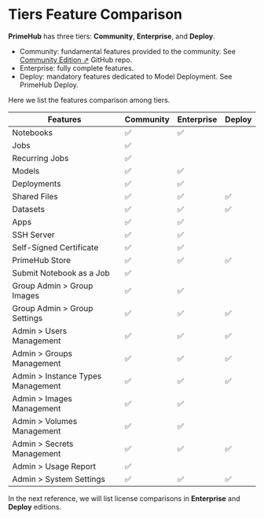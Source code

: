 # Tiers Feature Comparison

**PrimeHub** has three tiers: **Community**, **Enterprise**, and **Deploy**.

* Community: fundamental features provided to the community. See [Community Edition ⇗](https://github.com/InfuseAI/primehub) GitHub repo.
* Enterprise: fully complete features.
* Deploy: mandatory features dedicated to Model Deployment. See PrimeHub Deploy.

Here we list the features comparison among tiers.

| Features                          | Community | Enterprise | Deploy |
| --------------------------------- | --------- | ---------- | ------ |
| Notebooks                         | ✅️        | ✅️         |        |
| Jobs                              | ✅️        |            |        |
| Recurring Jobs                    | ✅️        |            |        |
| Models                            | ✅️        | ✅️         |        |
| Deployments                       | ✅️        | ✅️         |        |
| Shared Files                      | ✅️        | ✅️         | ✅️     |
| Datasets                          | ✅️        | ✅️         | ✅️     |
| Apps                              | ✅️        | ✅️         |        |
| SSH Server                        | ✅️        | ✅️         |        |
| Self-Signed Certificate           | ✅️        | ✅️         |        |
| PrimeHub Store                    | ✅️        | ✅️         | ✅️     |
| Submit Notebook as a Job          | ✅️        |            |        |
| Group Admin > Group Images        | ✅️        | ✅️         |        |
| Group Admin > Group Settings      | ✅️        | ✅️         | ✅️     |
| Admin > Users Management          | ✅️        | ✅️         | ✅️     |
| Admin > Groups Management         | ✅️        | ✅️         | ✅️     |
| Admin > Instance Types Management | ✅️        | ✅️         | ✅️     |
| Admin > Images Management         | ✅️        | ✅️         |        |
| Admin > Volumes Management        | ✅️        | ✅️         |        |
| Admin > Secrets Management        | ✅️        | ✅️         | ✅️     |
| Admin > Usage Report              | ✅️        |            |        |
| Admin > System Settings           | ✅️        | ✅️         | ✅️     |

In the next reference, we will list license comparisons in **Enterprise** and **Deploy** editions.
